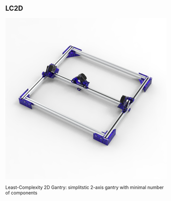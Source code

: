 ## LC2D

<img class="preview" src="/assets/MainPhoto_LC2D.png">


Least-Complexity 2D Gantry: simplitstic 2-axis gantry with minimal number of components